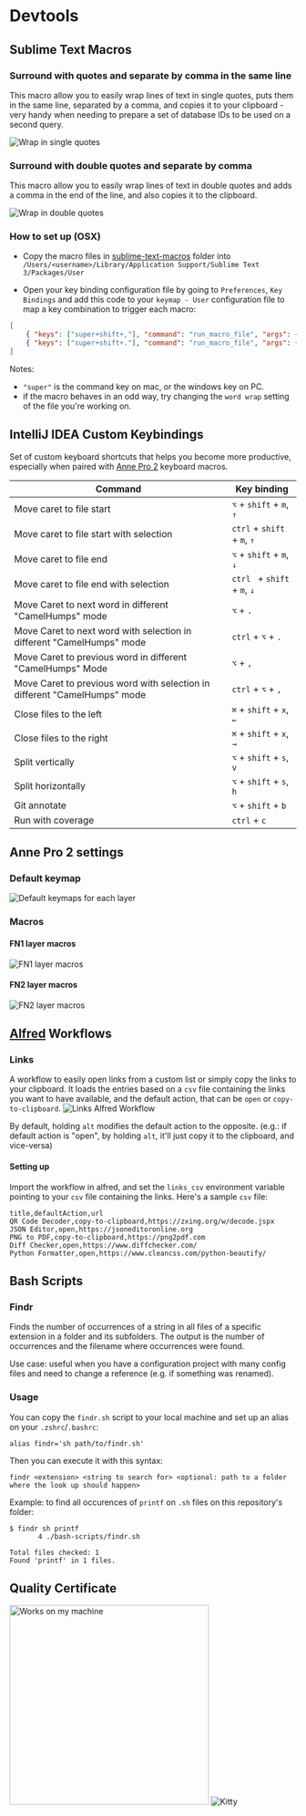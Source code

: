 # Devtools

## Sublime Text Macros

### Surround with quotes and separate by comma in the same line
This macro allow you to easily wrap lines of text in single quotes, puts them in the same line, separated by a comma, and copies it to your clipboard - very handy when needing to prepare a set of database IDs to be used on a second query. 

![Wrap in single quotes](https://github.com/rafaeloliveira1337/devtools/blob/img/img/wrap-in-quotes.gif)

### Surround with double quotes and separate by comma
This macro allow you to easily wrap lines of text in double quotes and adds a comma in the end of the line, and also copies it to the clipboard.

![Wrap in double quotes](https://github.com/rafaeloliveira1337/devtools/blob/img/img/wrap-in-double-quotes.gif)

### How to set up (OSX)

- Copy the macro files in [sublime-text-macros](./sublime-text-macros) folder into `/Users/<username>/Library/Application Support/Sublime Text 3/Packages/User`

- Open your key binding configuration file by going to `Preferences`, `Key Bindings` and add this code to your `keymap - User` configuration file to map a key combination to trigger each macro:
```json
[
    { "keys": ["super+shift+,"], "command": "run_macro_file", "args": {"file": "res://Packages/User/surround-with-quotes.sublime-macro"} }
    { "keys": ["super+shift+."], "command": "run_macro_file", "args": {"file": "res://Packages/User/surround-with-double-quotes.sublime-macro"} }
]
```

Notes: 
- `"super"` is the command key on mac, or the windows key on PC.
- if the macro behaves in an odd way, try changing the `word wrap` setting of the file you're working on.


## IntelliJ IDEA Custom Keybindings
Set of custom keyboard shortcuts that helps you become more productive, especially when paired with [Anne Pro 2](https://www.annepro.net/products/anne-pro-2) keyboard macros. 

|                                  Command                                  |         Key binding          |
|---------------------------------------------------------------------------|------------------------------|
| Move caret to file start                                                  | `⌥` + `shift` + `m`, `↑`     |
| Move caret to file start with selection                                   | `ctrl` + `shift` + `m`, `↑`  |
| Move caret to file end                                                    | `⌥` + `shift` + `m`, `↓`     |
| Move caret to file end with selection                                     | `ctrl ` + `shift` + `m`, `↓` |
| Move Caret to next word in different "CamelHumps" mode                    | `⌥` + `.`                    |
| Move Caret to next word with selection in different "CamelHumps" mode     | `ctrl` + `⌥` + `.`           |
| Move Caret to previous word in different "CamelHumps" Mode                | `⌥` + `,`                    |
| Move Caret to previous word with selection in different "CamelHumps" mode | `ctrl` + `⌥` + `,`           |
| Close files to the left                                                   | `⌘` + `shift` + `x`, `←`     |
| Close files to the right                                                  | `⌘` + `shift` + `x`, `→`     |
| Split vertically                                                          | `⌥` + `shift` + `s`, `v`     |
| Split horizontally                                                        | `⌥` + `shift` + `s`, `h`     |
| Git annotate                                                              | `⌥` + `shift` + `b`          |
| Run with coverage                                                         | `ctrl` + `c`                 |


## Anne Pro 2 settings
### Default keymap
![Default keymaps for each layer](https://github.com/rafaeloliveira1337/devtools/blob/img/img/anne_pro_default_mapping.png)

### Macros
#### FN1 layer macros
![FN1 layer macros](https://github.com/rafaeloliveira1337/devtools/blob/img/img/fn1_macros.png)

#### FN2 layer macros
![FN2 layer macros](https://github.com/rafaeloliveira1337/devtools/blob/img/img/fn2_macros.png)

## [Alfred](https://www.alfredapp.com/) Workflows
### Links
A workflow to easily open links from a custom list or simply copy the links to your clipboard. It loads the entries based on a `csv` file containing the links you want to have available, and the default action, that can be `open` or `copy-to-clipboard`.
![Links Alfred Workflow](https://github.com/rafaeloliveira1337/devtools/blob/img/img/links_workflow.gif)

By default, holding `alt` modifies the default action to the opposite. (e.g.: if default action is "open", by holding `alt`, it'll just copy it to the clipboard, and vice-versa)

#### Setting up
Import the workflow in alfred, and set the `links_csv` environment variable pointing to your `csv` file containing the links.
Here's a sample `csv` file:
```csv
title,defaultAction,url
QR Code Decoder,copy-to-clipboard,https://zxing.org/w/decode.jspx
JSON Editor,open,https://jsoneditoronline.org
PNG to PDF,copy-to-clipboard,https://png2pdf.com
Diff Checker,open,https://www.diffchecker.com/
Python Formatter,open,https://www.cleancss.com/python-beautify/
```


## Bash Scripts

### Findr
Finds the number of occurrences of a string in all files of a specific extension in a folder and its subfolders. The output is the number of occurrences and the filename where occurrences were found.

Use case: useful when you have a configuration project with many config files and need to change a reference (e.g. if something was renamed).

### Usage
You can copy the `findr.sh` script to your local machine and set up an alias on your `.zshrc`/`.bashrc`:
```
alias findr='sh path/to/findr.sh'
```

Then you can execute it with this syntax:
```
findr <extension> <string to search for> <optional: path to a folder where the look up should happen>
```
Example: to find all occurences of `printf` on `.sh` files on this repository's folder:
```
$ findr sh printf
       4 ./bash-scripts/findr.sh

Total files checked: 1
Found 'printf' in 1 files.
```


## Quality Certificate
<img src="https://github.com/rafaeloliveira1337/devtools/blob/img/img/works_on_my_machine.png" width="350" alt="Works on my machine" /> ![Kitty](https://github.com/rafaeloliveira1337/devtools/blob/img/img/kitty_paws.gif)

